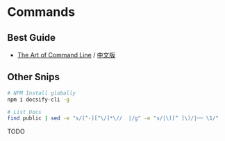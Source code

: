 # Commands

## Best Guide

- [The Art of Command Line](https://github.com/jlevy/the-art-of-command-line/blob/master/README.md)
 / [中文版](https://github.com/jlevy/the-art-of-command-line/blob/master/README-zh.md)
 
## Other Snips

```bash
# NPM Install globally
npm i docsify-cli -g
```

```bash
# List Docs
find public | sed -e "s/[^-][^\/]*\//  |/g" -e "s/|\([^ ]\)/|── \1/"
```

TODO
